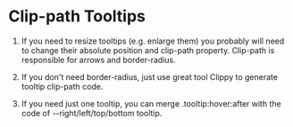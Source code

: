 # Clip-path Tooltips
 
1. If you need to resize tooltips (e.g. enlarge them) you probably will need to change their absolute position and clip-path property. Clip-path is responsible for arrows and border-radius.

2. If you don't need border-radius, just use great tool Clippy to generate tooltip clip-path code.

3. If you need just one tooltip, you can merge .tooltip:hover:after with the code of --right/left/top/bottom tooltip.
